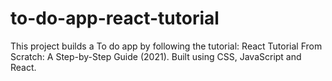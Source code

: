 # to-do-app-react-tutorial
This project builds a To do app by following the tutorial: React Tutorial From Scratch: A Step-by-Step Guide (2021). Built using CSS, JavaScript and React.
